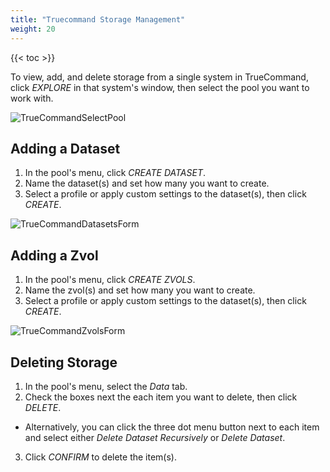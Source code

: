 ```yaml
---
title: "Truecommand Storage Management"
weight: 20
---
```


{{< toc >}}

To view, add, and delete storage from a single system in TrueCommand, click *EXPLORE* in that system's window, then select the pool you want to work with.

![TrueCommandSelectPool](/images/TrueCommand/TrueCommandSelectPool.png "Select a Pool")

## Adding a Dataset

1. In the pool's menu, click *CREATE DATASET*.
2. Name the dataset(s) and set how many you want to create.
3. Select a profile or apply custom settings to the dataset(s), then click *CREATE*.

![TrueCommandDatasetsForm](/images/TrueCommand/TrueCommandDatasetsForm.png "Datasets Form")

## Adding a Zvol

1. In the pool's menu, click *CREATE ZVOLS*.
2. Name the zvol(s) and set how many you want to create.
3. Select a profile or apply custom settings to the dataset(s), then click *CREATE*.

![TrueCommandZvolsForm](/images/TrueCommand/TrueCommandZvolsForm.png "Zvols Form")

## Deleting Storage

1. In the pool's menu, select the *Data* tab.
2. Check the boxes next the each item you want to delete, then click *DELETE*.
- Alternatively, you can click the three dot menu button next to each item and select either *Delete Dataset Recursively* or *Delete Dataset*.
3. Click *CONFIRM* to delete the item(s).


